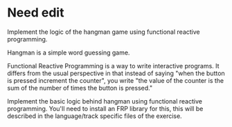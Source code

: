 # Need edit
Implement the logic of the hangman game using functional reactive programming.

Hangman is a simple word guessing game.

Functional Reactive Programming is a way to write interactive programs. It differs from the usual perspective in that instead of saying "when the button is pressed increment the counter", you write "the value of the counter is the sum of the number of times the button is pressed."

Implement the basic logic behind hangman using functional reactive programming. You'll need to install an FRP library for this, this will be described in the language/track specific files of the exercise.
